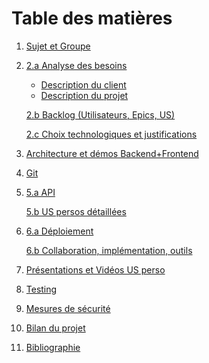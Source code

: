 # Table des matières

1. [Sujet et Groupe](https://github.com/EphecLLN/Dev-Web-2024/wiki/Home)

2. 
   [2.a Analyse des besoins](https://github.com/EphecLLN/Dev-Web-2024/wiki/Analyse-des-besoins)
   - [Description du client](https://github.com/EphecLLN/Dev-Web-2024/wiki/Analyse-des-besoins#Description-du-client)
   - [Description du projet](https://github.com/EphecLLN/Dev-Web-2202423/wiki/Analyse-des-besoins#Description-du-projet)

   [2.b Backlog (Utilisateurs, Epics, US)](https://github.com/EphecLLN/Dev-Web-2024/wiki/Epic-Us-Backlog)

   [2.c Choix technologiques et justifications](https://github.com/EphecLLN/Dev-Web-2024/wiki/Choix-technologiques)

3. [Architecture et démos Backend+Frontend](https://github.com/EphecLLN/Dev-Web-2024/wiki/Architecture)

4. [Git](https://github.com/EphecLLN/Dev-Web-2024/wiki/git)

5. 
   [5.a API](https://github.com/EphecLLN/Dev-Web-2024/wiki/API)

    [5.b US persos détaillées](https://github.com/EphecLLN/Dev-Web-2024/wiki/Us-personelles)

6. 
    [6.a Déploiement](https://github.com/EphecLLN/Dev-Web-2024/wiki/deploiement)

    [6.b Collaboration, implémentation, outils](https://github.com/EphecLLN/Dev-Web-2024/wiki/Collaboration-Implémentation-Outils)

7. [Présentations et Vidéos US perso](https://github.com/EphecLLN/Dev-Web-2024/wiki/US-personelles-videos)

8. [Testing](https://github.com/EphecLLN/Dev-Web-2024/wiki/Testing)

9. [Mesures de sécurité](https://github.com/EphecLLN/Dev-Web-2024/wiki/Securisation)

10. [Bilan du projet](https://github.com/EphecLLN/Dev-Web-2024/wiki/Bilan-du-projet)

11. [Bibliographie](https://github.com/EphecLLN/Dev-Web-2024/wiki/Bibliographie)